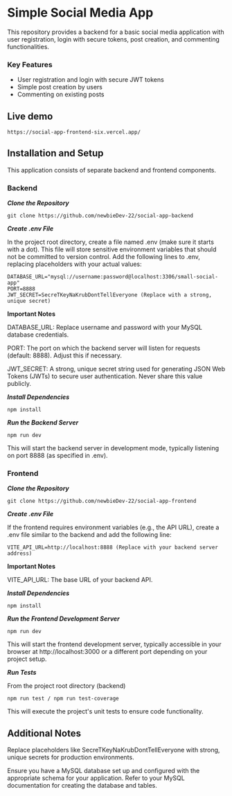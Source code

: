 # Simple Social Media App

This repository provides a backend for a basic social media application with user registration, login with secure tokens, post creation, and commenting functionalities.

### Key Features

- User registration and login with secure JWT tokens
- Simple post creation by users
- Commenting on existing posts

## Live demo

```
https://social-app-frontend-six.vercel.app/
```

## Installation and Setup

This application consists of separate backend and frontend components.

### Backend

**_Clone the Repository_**

```
git clone https://github.com/newbieDev-22/social-app-backend
```

**_Create .env File_**

In the project root directory, create a file named .env (make sure it starts with a dot). This file will store sensitive environment variables that should not be committed to version control. Add the following lines to .env, replacing placeholders with your actual values:

```
DATABASE_URL="mysql://username:password@localhost:3306/small-social-app"
PORT=8888
JWT_SECRET=SecreTKeyNaKrubDontTellEveryone (Replace with a strong, unique secret)
```

**Important Notes**

DATABASE_URL: Replace username and password with your MySQL database credentials.

PORT: The port on which the backend server will listen for requests (default: 8888). Adjust this if necessary.

JWT_SECRET: A strong, unique secret string used for generating JSON Web Tokens (JWTs) to secure user authentication. Never share this value publicly.

**_Install Dependencies_**

```
npm install
```

**_Run the Backend Server_**

```
npm run dev
```

This will start the backend server in development mode, typically listening on port 8888 (as specified in .env).

### Frontend

**_Clone the Repository_**

```
git clone https://github.com/newbieDev-22/social-app-frontend
```

**_Create .env File_**

If the frontend requires environment variables (e.g., the API URL), create a .env file similar to the backend and add the following line:

```
VITE_API_URL=http://localhost:8888 (Replace with your backend server address)
```

**Important Notes**

VITE_API_URL: The base URL of your backend API.

**_Install Dependencies_**

```
npm install
```

**_Run the Frontend Development Server_**

```
npm run dev
```

This will start the frontend development server, typically accessible in your browser at http://localhost:3000 or a different port depending on your project setup.

**_Run Tests_**

From the project root directory (backend)

```
npm run test / npm run test-coverage
```

This will execute the project's unit tests to ensure code functionality.

## Additional Notes

Replace placeholders like SecreTKeyNaKrubDontTellEveryone with strong, unique secrets for production environments.

Ensure you have a MySQL database set up and configured with the appropriate schema for your application. Refer to your MySQL documentation for creating the database and tables.
